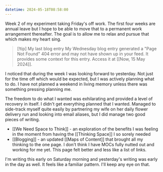 ```yaml
---
datetime: 2024-05-18T08:58:00
---
```

Week 2 of my experiment taking Friday's off work. The first four weeks are annual leave but I hope to be able to move that to a permanent work arrangement thereafter. The goal is to allow me to relax and pursue that which makes my heart sing.

> [!tip] My last blog entry
> My Wednesday blog entry generated a "Page Not Found" 404 error and may not have shown up in your feed. It provides some context for this entry. Access it at [[Now, 15 May 2024]].

I noticed that during the week I was looking forward to yesterday. Not just for the time off which would be expected, but I was actively planning what to do. I have not planned a weekend in living memory unless there was something pressing planning me.

The freedom to do what I wanted was exhilarating and provided a level of recovery in itself. I didn't get everything planned that I wanted. Managed to side-track myself quite easily by partnering my wife on her daily flower delivery run and looking into email aliases, but I did manage two good pieces of writing.

- [[We Need Space to Think]] - an exploration of the benefits I was feeling in the moment from having the [[Thinking Space]] I so sorely needed
- [[Blogging]] - an updated [[Maps of Content]] that brought all my thinking to the one page. I don't think I have MOCs fully nutted out and working for me yet. This page felt better and less like a list of links.

I'm writing this early on Saturday morning and yesterday's writing was early in the day as well. It feels like a familiar pattern. I'll keep any eye on that.